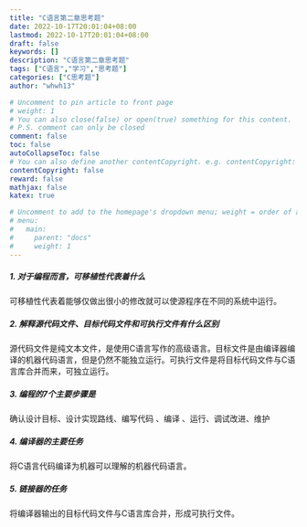 ```yaml
---
title: "C语言第二章思考题"
date: 2022-10-17T20:01:04+08:00
lastmod: 2022-10-17T20:01:04+08:00
draft: false
keywords: []
description: "C语言第二章思考题"
tags: ["C语言","学习","思考题"]
categories: ["C思考题"]
author: "whwh13"

# Uncomment to pin article to front page
# weight: 1
# You can also close(false) or open(true) something for this content.
# P.S. comment can only be closed
comment: false
toc: false
autoCollapseToc: false
# You can also define another contentCopyright. e.g. contentCopyright: "This is another copyright."
contentCopyright: false
reward: false
mathjax: false
katex: true

# Uncomment to add to the homepage's dropdown menu; weight = order of article
# menu:
#   main:
#     parent: "docs"
#     weight: 1
---
```

##### 1. 对于编程而言，可移植性代表着什么

可移植性代表着能够仅做出很小的修改就可以使源程序在不同的系统中运行。

<!--more-->

##### 2. 解释源代码文件、目标代码文件和可执行文件有什么区别

源代码文件是纯文本文件，是使用C语言写作的高级语言。目标文件是由编译器编译的机器代码语言，但是仍然不能独立运行。可执行文件是将目标代码文件与C语言库合并而来，可独立运行。

##### 3. 编程的7个主要步骤是

确认设计目标、设计实现路线、编写代码 、编译 、运行、调试改进、维护

##### 4. 编译器的主要任务

将C语言代码编译为机器可以理解的机器代码语言。

##### 5. 链接器的任务

将编译器输出的目标代码文件与C语言库合并，形成可执行文件。
